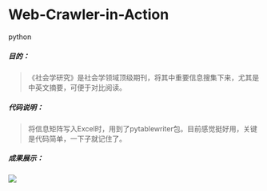 # Web-Crawler-in-Action
python

##### 目的：
>《社会学研究》是社会学领域顶级期刊，将其中重要信息搜集下来，尤其是中英文摘要，可便于对比阅读。

##### 代码说明：
>将信息矩阵写入Excel时，用到了pytablewriter包。目前感觉挺好用，关键是代码简单，一下子就记住了。

##### 成果展示：

![](https://upload-images.jianshu.io/upload_images/4798781-f2beee83fe88a768.png?imageMogr2/auto-orient/strip%7CimageView2/2/w/1240)

